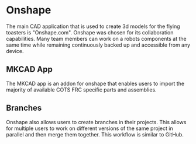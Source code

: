 # Onshape

The main CAD application that is used to create 3d models for the flying toasters is "Onshape.com". Onshape was chosen for its collaboration capabilities. Many team members can work on a robots components at the same time while remaining continuously backed up and accessible from any device.

## MKCAD App
The MKCAD app is an addon for onshape that enables users to import the majority of available COTS FRC specific parts and assemblies.

## Branches
Onshape also allows users to create branches in their projects. This allows for multiple users to work on different versions of the same project in parallel and then merge them together. This workflow is similar to GitHub.